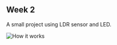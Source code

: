 

## Week 2
A small project using LDR sensor and LED.

 ![How it works](https://github.com/ShandShen/Junyu-Shen/blob/master/Week02/HowItWorks.gif)
